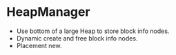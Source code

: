 # HeapManager

* Use bottom of a large Heap to store block info nodes.
* Dynamic create and free block info nodes.
* Placement new.

